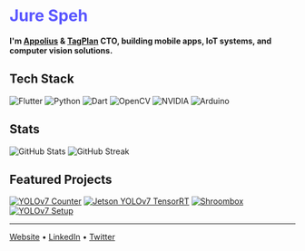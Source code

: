 # <span style="color: #5956ff;">Jure Speh</span>

**I'm [Appolius](https://appolius.com/) & [TagPlan](https://tagplan.app/) CTO, building mobile apps, IoT systems, and computer vision solutions.**

## Tech Stack
![Flutter](https://img.shields.io/badge/Flutter-02569B?style=for-the-badge&logo=flutter&logoColor=white)
![Python](https://img.shields.io/badge/Python-3776AB?style=for-the-badge&logo=python&logoColor=white)
![Dart](https://img.shields.io/badge/Dart-0175C2?style=for-the-badge&logo=dart&logoColor=white)
![OpenCV](https://img.shields.io/badge/OpenCV-5C3EE8?style=for-the-badge&logo=opencv&logoColor=white)
![NVIDIA](https://img.shields.io/badge/Jetson-76B900?style=for-the-badge&logo=nvidia&logoColor=white)
![Arduino](https://img.shields.io/badge/Arduino-00979D?style=for-the-badge&logo=arduino&logoColor=white)

## Stats
![GitHub Stats](https://github-readme-stats.vercel.app/api?username=spehj&show_icons=true&theme=tokyonight&hide_border=true&count_private=true&hide_title=true&include_all_commits=true&bg_color=0d1117&title_color=5956ff&icon_color=5956ff&text_color=c9d1d9)
![GitHub Streak](https://github-readme-streak-stats.herokuapp.com/?user=spehj&theme=tokyonight&hide_border=true&background=0d1117&ring=5956ff&fire=5956ff&currStreakLabel=5956ff)

## Featured Projects
[![YOLOv7 Counter](https://github-readme-stats.vercel.app/api/pin/?username=spehj&repo=yolov7-counter-jetson-nano&theme=tokyonight&hide_border=true&bg_color=0d1117&title_color=5956ff&icon_color=5956ff&text_color=c9d1d9)](https://github.com/spehj/yolov7-counter-jetson-nano)
[![Jetson YOLOv7 TensorRT](https://github-readme-stats.vercel.app/api/pin/?username=spehj&repo=jetson-nano-yolov7-tensorrt&theme=tokyonight&hide_border=true&bg_color=0d1117&title_color=5956ff&icon_color=5956ff&text_color=c9d1d9)](https://github.com/spehj/jetson-nano-yolov7-tensorrt)
[![Shroombox](https://github-readme-stats.vercel.app/api/pin/?username=spehj&repo=Shroombox&theme=tokyonight&hide_border=true&bg_color=0d1117&title_color=5956ff&icon_color=5956ff&text_color=c9d1d9)](https://github.com/spehj/Shroombox)
[![YOLOv7 Setup](https://github-readme-stats.vercel.app/api/pin/?username=spehj&repo=yolov7-jetson-nano-setup&theme=tokyonight&hide_border=true&bg_color=0d1117&title_color=5956ff&icon_color=5956ff&text_color=c9d1d9)](https://github.com/spehj/yolov7-jetson-nano-setup)

---
[Website](https://appolius.com) • [LinkedIn](https://linkedin.com/in/jurespeh) • [Twitter](https://twitter.com/jurespeh)
